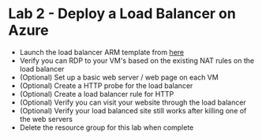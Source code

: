 # Lab 2 - Deploy a Load Balancer on Azure

* Launch the load balancer ARM template from [here](https://github.com/Azure/azure-quickstart-templates/tree/master/201-2-vms-loadbalancer-natrules)
* Verify you can RDP to your VM's based on the existing NAT rules on the load balancer
* (Optional) Set up a basic web server / web page on each VM
* (Optional) Create a HTTP probe for the load balancer
* (Optional) Create a load balancer rule for HTTP
* (Optional) Verify you can visit your website through the load balancer
* (Optional) Verify your load balanced site still works after killing one of the web servers
* Delete the resource group for this lab when complete

